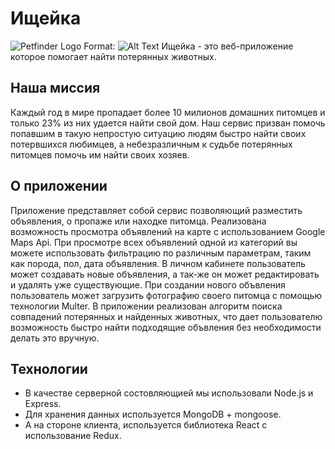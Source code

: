 # Ищейка
![Petfinder Logo](https://downloader.disk.yandex.ru/preview/cd76302508faff9a3e046a6f83034c53a923600ef4ee4914a23c02a881d69cbb/5e00f00d/Kcr1DKrPn6SBsxdLj7VUWgmw6NnbJdKK2wEXo6mA_jJxa8cuiwbhy7ZX9ZaRrGxQNPRIgS82xX_HoHepYKZRTw==?uid=0&filename=Ischeika+Project.jpg&disposition=inline&hash=&limit=0&content_type=image%2Fjpeg&tknv=v2&owner_uid=110882331&size=1440x789)
Format: ![Alt Text](url)
Ищейка - это веб-приложение которое помогает найти потерянных животных. 

## Наша миссия
Каждый год в мире пропадает более 10 милионов домашних питомцев и только 23% из них удается найти свой дом.
Наш сервис призван помочь попавшим в такую непростую ситуацию людям быстро найти своих потервшихся любимцев, а небезразличным к судьбе потерянных питомцев помочь им найти своих хозяев.

## О приложении
Приложение представляет собой сервис позволяющий разместить объявления, о пропаже или находке питомца. Реализована возможность просмотра объявлений на карте с использованием Google Maps Api. При просмотре всех объявлений одной из категорий вы можете использовать фильтрацию по различным параметрам, таким как порода, пол, дата объявления. В личном кабинете пользователь может создавать новые объявления, а так-же он может редактировать и удалять уже существующие. При создании нового объвления пользователь может загрузить фотографию своего питомца с помощью технологии Multer. В приложении реализован алгоритм поиска совпадений потерянных и найденных животных, что дает пользователю возможность быстро найти подходящие объвления без необходимости делать это вручную.

## Технологии
* В качестве серверной состовляющией мы использовали Node.js и Express.
* Для хранения данных используется MongoDB + mongoose.
* А на стороне клиента, используется библиотека React с использование Redux.
